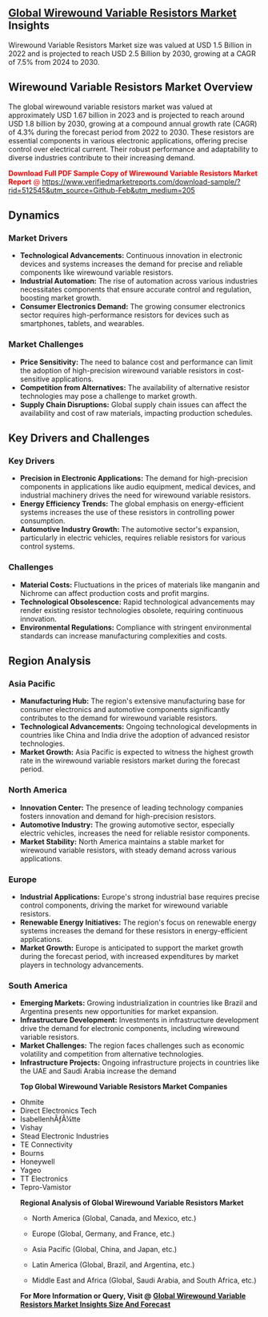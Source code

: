 <h2><a href="https://www.verifiedmarketreports.com/download-sample/?rid=512545&amp;utm_source=Github&amp;utm_medium=205" target="_blank">Global Wirewound Variable Resistors Market</a> Insights</h2><p>Wirewound Variable Resistors Market size was valued at USD 1.5 Billion in 2022 and is projected to reach USD 2.5 Billion by 2030, growing at a CAGR of 7.5% from 2024 to 2030.</p><p> <h2>Wirewound Variable Resistors Market Overview</h2> <p>The global wirewound variable resistors market was valued at approximately USD 1.67 billion in 2023 and is projected to reach around USD 1.8 billion by 2030, growing at a compound annual growth rate (CAGR) of 4.3% during the forecast period from 2022 to 2030. These resistors are essential components in various electronic applications, offering precise control over electrical current. Their robust performance and adaptability to diverse industries contribute to their increasing demand. </p> <p><p><span class=""><span style="color: #ff0000;"><strong>Download Full PDF Sample Copy of Wirewound Variable Resistors Market Report</strong> @ </span><a href="https://www.verifiedmarketreports.com/download-sample/?rid=512545&amp;utm_source=Github-Feb&amp;utm_medium=205" target="_blank">https://www.verifiedmarketreports.com/download-sample/?rid=512545&amp;utm_source=Github-Feb&amp;utm_medium=205</a></span></p></p> <h2>Dynamics</h2> <h3>Market Drivers</h3> <ul> <li><strong>Technological Advancements:</strong> Continuous innovation in electronic devices and systems increases the demand for precise and reliable components like wirewound variable resistors. </li> <li><strong>Industrial Automation:</strong> The rise of automation across various industries necessitates components that ensure accurate control and regulation, boosting market growth. </li> <li><strong>Consumer Electronics Demand:</strong> The growing consumer electronics sector requires high-performance resistors for devices such as smartphones, tablets, and wearables. </li> </ul> <h3>Market Challenges</h3> <ul> <li><strong>Price Sensitivity:</strong> The need to balance cost and performance can limit the adoption of high-precision wirewound variable resistors in cost-sensitive applications. </li> <li><strong>Competition from Alternatives:</strong> The availability of alternative resistor technologies may pose a challenge to market growth. </li> <li><strong>Supply Chain Disruptions:</strong> Global supply chain issues can affect the availability and cost of raw materials, impacting production schedules. </li> </ul> <h2>Key Drivers and Challenges</h2> <h3>Key Drivers</h3> <ul> <li><strong>Precision in Electronic Applications:</strong> The demand for high-precision components in applications like audio equipment, medical devices, and industrial machinery drives the need for wirewound variable resistors. </li> <li><strong>Energy Efficiency Trends:</strong> The global emphasis on energy-efficient systems increases the use of these resistors in controlling power consumption. </li> <li><strong>Automotive Industry Growth:</strong> The automotive sector's expansion, particularly in electric vehicles, requires reliable resistors for various control systems. </li> </ul> <h3>Challenges</h3> <ul> <li><strong>Material Costs:</strong> Fluctuations in the prices of materials like manganin and Nichrome can affect production costs and profit margins. </li> <li><strong>Technological Obsolescence:</strong> Rapid technological advancements may render existing resistor technologies obsolete, requiring continuous innovation. </li> <li><strong>Environmental Regulations:</strong> Compliance with stringent environmental standards can increase manufacturing complexities and costs. </li> </ul> <h2>Region Analysis</h2> <h3>Asia Pacific</h3> <ul> <li><strong>Manufacturing Hub:</strong> The region's extensive manufacturing base for consumer electronics and automotive components significantly contributes to the demand for wirewound variable resistors. </li> <li><strong>Technological Advancements:</strong> Ongoing technological developments in countries like China and India drive the adoption of advanced resistor technologies. </li> <li><strong>Market Growth:</strong> Asia Pacific is expected to witness the highest growth rate in the wirewound variable resistors market during the forecast period. </li> </ul> <h3>North America</h3> <ul> <li><strong>Innovation Center:</strong> The presence of leading technology companies fosters innovation and demand for high-precision resistors. </li> <li><strong>Automotive Industry:</strong> The growing automotive sector, especially electric vehicles, increases the need for reliable resistor components. </li> <li><strong>Market Stability:</strong> North America maintains a stable market for wirewound variable resistors, with steady demand across various applications. </li> </ul> <h3>Europe</h3> <ul> <li><strong>Industrial Applications:</strong> Europe's strong industrial base requires precise control components, driving the market for wirewound variable resistors. </li> <li><strong>Renewable Energy Initiatives:</strong> The region's focus on renewable energy systems increases the demand for these resistors in energy-efficient applications. </li> <li><strong>Market Growth:</strong> Europe is anticipated to support the market growth during the forecast period, with increased expenditures by market players in technology advancements. </li> </ul> <h3>South America</h3> <ul> <li><strong>Emerging Markets:</strong> Growing industrialization in countries like Brazil and Argentina presents new opportunities for market expansion. </li> <li><strong>Infrastructure Development:</strong> Investments in infrastructure development drive the demand for electronic components, including wirewound variable resistors. </li> <li><strong>Market Challenges:</strong> The region faces challenges such as economic volatility and competition from alternative technologies. </li> <li><strong>Infrastructure Projects:</strong> Ongoing infrastructure projects in countries like the UAE and Saudi Arabia increase the demand</p><p><strong>Top Global Wirewound Variable Resistors Market Companies</strong></p><div data-test-id=""><p><li>Ohmite</li><li> Direct Electronics Tech</li><li> IsabellenhÃƒÂ¼tte</li><li> Vishay</li><li> Stead Electronic Industries</li><li> TE Connectivity</li><li> Bourns</li><li> Honeywell</li><li> Yageo</li><li> TT Electronics</li><li> Tepro-Vamistor</li></p><div><strong>Regional Analysis of&nbsp;Global Wirewound Variable Resistors Market</strong></div><ul><li dir="ltr"><p dir="ltr">North America&nbsp;(Global, Canada, and Mexico, etc.)</p></li><li dir="ltr"><p dir="ltr">Europe (Global, Germany, and France, etc.)</p></li><li dir="ltr"><p dir="ltr">Asia Pacific&nbsp;(Global, China, and Japan, etc.)</p></li><li dir="ltr"><p dir="ltr">Latin America&nbsp;(Global, Brazil, and Argentina, etc.)</p></li><li dir="ltr">Middle East and Africa&nbsp;(Global, Saudi Arabia, and South Africa, etc.)</li></ul><p><strong>For More Information or Query, Visit @&nbsp;</strong><strong><a href="https://www.verifiedmarketreports.com/product/wirewound-variable-resistors-market-size-and-forecast/?utm_source=Github&amp;utm_medium=205" target="_blank">Global Wirewound Variable Resistors Market Insights Size And Forecast</a></strong></p></div>
